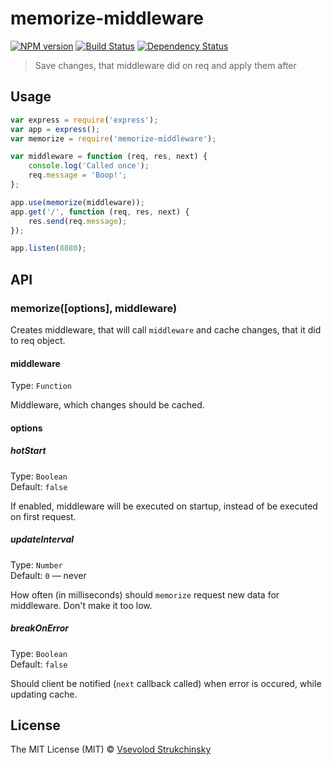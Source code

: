 # memorize-middleware

[![NPM version][npm-image]][npm-url] [![Build Status][travis-image]][travis-url] [![Dependency Status][depstat-image]][depstat-url]

> Save changes, that middleware did on req and apply them after

## Usage

```js
var express = require('express');
var app = express();
var memorize = require('memorize-middleware');

var middleware = function (req, res, next) {
    console.log('Called once');
    req.message = 'Boop!';
};

app.use(memorize(middleware));
app.get('/', function (req, res, next) {
    res.send(req.message);
});

app.listen(8080);
```

## API

### memorize([options], middleware)

Creates middleware, that will call `middleware` and cache changes, that it did to req object.

#### middleware
Type: `Function`

Middleware, which changes should be cached.

#### options

##### hotStart
Type: `Boolean`  
Default: `false`

If enabled, middleware will be executed on startup, instead of be executed on first request.

##### updateInterval
Type: `Number`  
Default: `0` — never

How often (in milliseconds) should `memorize` request new data for middleware. Don't make it too low.

##### breakOnError
Type: `Boolean`  
Default: `false`

Should client be notified (`next` callback called) when error is occured, while updating cache.

## License

The MIT License (MIT) © [Vsevolod Strukchinsky](floatdrop@gmail.com)

[npm-url]: https://npmjs.org/package/memorize-middleware
[npm-image]: http://img.shields.io/npm/v/memorize-middleware.svg?style=flat

[travis-url]: https://travis-ci.org/floatdrop/memorize-middleware
[travis-image]: http://img.shields.io/travis/floatdrop/memorize-middleware.svg?style=flat

[depstat-url]: https://david-dm.org/floatdrop/memorize-middleware
[depstat-image]: http://img.shields.io/david/floatdrop/memorize-middleware.svg?style=flat
